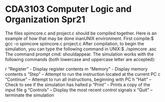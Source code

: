 # CDA3103 Computer Logic and Organization Spr21

The files spimcore.c and project.c should be compiled together. Here is an example of how that may be done inanUNIX environment. 
First compile:$ gcc -o spimcore spimcore.c project.c
After compilation, to begin the simulation, you can type the following command in UNIX:$ ./spimcore <filename>.asc The command prompt cmd: shouldappear. 
The simulation works with the following commands (both lowercase and uppercase letter are accepted):

r “Register” - Display register contents
m “Memory” - Display memory contents
s “Step” – Attempt to run the instruction located at the current PC
c “Continue” – Attempt to run all instructions, beginning with PC
h “Halt” – Check to see if the simulation has halted
p “Print” – Prints a copy of the input file
g “Controls” – Display the most recent control signals
x “Quit” – terminate the simulation
